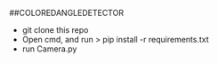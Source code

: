 ##COLOREDANGLEDETECTOR

<ul>
<li>git clone this repo</li>
<li> Open cmd, and run > pip install -r requirements.txt</li>
<li>run Camera.py</li>
</ul> 
